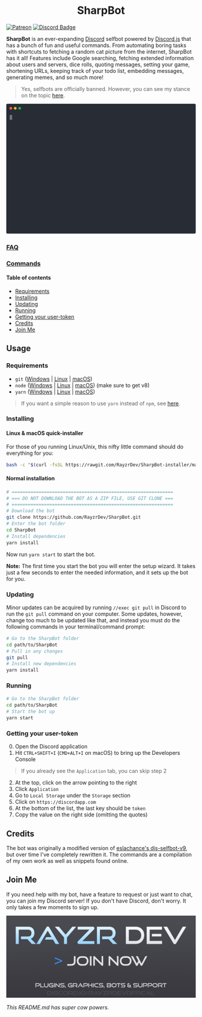 <h1 align="center">SharpBot</h1>

[![Patreon](http://ionicabizau.github.io/badges/patreon.svg)](https://patreon.com/Rayzr522)
[![Discord Badge](https://discordapp.com/api/guilds/282207139752050688/embed.png)](https://discord.io/rayzrdevofficial)

**SharpBot** is an ever-expanding [Discord](http://discordapp.com) selfbot powered by [Discord.js](https://discord.js.org/#/) that has a bunch of fun and useful commands. From automating boring tasks with shortcuts to fetching a random cat picture from the internet, SharpBot has it all! Features include Google searching, fetching extended information about users and servers, dice rolls, quoting messages, setting your game, shortening URLs, keeping track of your todo list, embedding messages, generating memes, and so much more!

> Yes, selfbots are officially banned. However, you can see my stance on the topic [here](https://github.com/RayzrDev/SharpBot/issues/116#issuecomment-335036210). 

![SharpBot installer GIF](res/sharpbot-install.svg)

### [FAQ](docs/FAQ.md)
### [Commands](docs/COMMANDS.md)

#### Table of contents
- [Requirements](#requirements)
- [Installing](#installing)
- [Updating](#updating)
- [Running](#running)
- [Getting your user-token](#getting-your-user-token)
- [Credits](#credits)
- [Join Me](#join-me)

## Usage
### Requirements
- `git` ([Windows](https://git-scm.com/download/win) | [Linux](https://git-scm.com/download/linux) | [macOS](https://git-scm.com/download/mac))
- `node` ([Windows](https://nodejs.org/en/download/current/) | [Linux](https://nodejs.org/en/download/package-manager/) | [macOS](https://nodejs.org/en/download/current/)) (make sure to get v8)
- `yarn` ([Windows](https://yarnpkg.com/en/docs/install#windows-tab) | [Linux](https://yarnpkg.com/en/docs/install#linux-tab) | [macOS](https://yarnpkg.com/en/docs/install#mac-tab))

> If you want a simple reason to use `yarn` instead of `npm`, see [here](https://github.com/RayzrDev/SharpBot/wiki/Why-Yarn%3F).

### Installing
#### Linux & macOS quick-installer
For those of you running Linux/Unix, this nifty little command should do everything for you:

```bash
bash -c "$(curl -fsSL https://rawgit.com/RayzrDev/SharpBot-installer/master/install.sh)"
```

#### Normal installation
```bash
# ============================================================
# === DO NOT DOWNLOAD THE BOT AS A ZIP FILE, USE GIT CLONE ===
# ============================================================
# Download the bot
git clone https://github.com/RayzrDev/SharpBot.git
# Enter the bot folder
cd SharpBot
# Install dependencies
yarn install
```

Now run `yarn start` to start the bot. 

**Note:** The first time you start the bot you will enter the setup wizard. It takes just a few seconds to enter the needed information, and it sets up the bot for you.

### Updating
Minor updates can be acquired by running `//exec git pull` in Discord to run the `git pull` command on your computer. Some updates, however, change too much to be updated like that, and instead you must do the following commands in your terminal/command prompt:

```bash
# Go to the SharpBot folder
cd path/to/SharpBot
# Pull in any changes
git pull
# Install new dependencies
yarn install
```

### Running
```bash
# Go to the SharpBot folder
cd path/to/SharpBot
# Start the bot up
yarn start
```

### Getting your user-token
0. Open the Discord application
1. Hit `CTRL+SHIFT+I` (`CMD+ALT+I` on macOS) to bring up the Developers Console
> If you already see the `Application` tab, you can skip step 2
2. At the top, click on the arrow pointing to the right
3. Click `Application`
4. Go to `Local Storage` under the `Storage` section
5. Click on `https://discordapp.com`
6. At the bottom of the list, the last key should be `token`
7. Copy the value on the right side (omitting the quotes)

## Credits
The bot was originally a modified version of [eslachance's djs-selfbot-v9](https://github.com/eslachance/djs-selfbot-v9), but over time I've completely rewritten it. The commands are a compilation of my own work as well as snippets found online.

## Join Me
If you need help with my bot, have a feature to request or just want to chat, you can join my Discord server! If you don't have Discord, don't worry. It only takes a few moments to sign up.

[![Discord Badge](https://github.com/Rayzr522/ProjectResources/raw/master/RayzrDev/badge-small.png)](https://discord.io/rayzrdevofficial)

*This README.md has super cow powers.*
